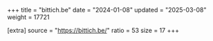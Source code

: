+++
title = "bittich.be"
date = "2024-01-08"
updated = "2025-03-08"
weight = 17721

[extra]
source = "https://bittich.be/"
ratio = 53
size = 17
+++
